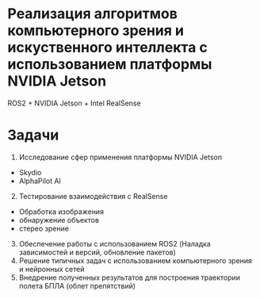 # Реализация алгоритмов компьютерного зрения и искуственного интеллекта с использованием платформы NVIDIA Jetson
ROS2 + NVIDIA Jetson + Intel RealSense

# Задачи
1. Исследование сфер применения платформы NVIDIA Jetson
- Skydio
- AlphaPilot AI
2. Тестирование взаимодействия с RealSense
- Обработка изображения
- обнаружение объектов
- стерео зрение
3. Обеспечение работы с использованием ROS2 (Наладка зависимостей и версий, обновление пакетов)
4. Решение типичных задач c использованием компьютерного зрения и нейронных сетей
5. Внедрение полученных результатов для построения траектории полета БПЛА (облет препятствий)
